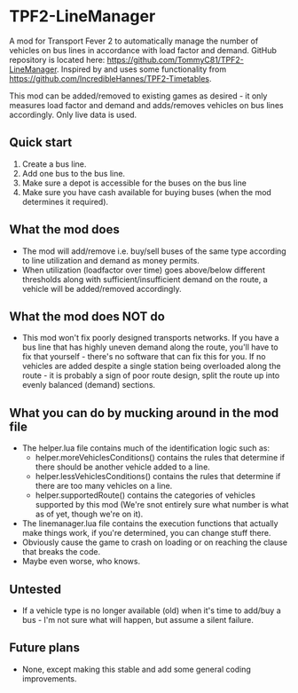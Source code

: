 # TPF2-LineManager

A mod for Transport Fever 2 to automatically manage the number of vehicles on bus lines in accordance with load factor
and demand. GitHub repository is located here: https://github.com/TommyC81/TPF2-LineManager. Inspired by and uses some
functionality from https://github.com/IncredibleHannes/TPF2-Timetables.

This mod can be added/removed to existing games as desired - it only measures load factor and demand and adds/removes
vehicles on bus lines accordingly. Only live data is used.

## Quick start

1. Create a bus line.
2. Add one bus to the bus line.
3. Make sure a depot is accessible for the buses on the bus line
4. Make sure you have cash available for buying buses (when the mod determines it required).

## What the mod does

* The mod will add/remove i.e. buy/sell buses of the same type according to line utilization and demand as money
  permits.
* When utilization (loadfactor over time) goes above/below different thresholds along with sufficient/insufficient
  demand on the route, a vehicle will be added/removed accordingly.

## What the mod does NOT do

* This mod won't fix poorly designed transports networks. If you have a bus line that has highly uneven demand along the
  route, you'll have to fix that yourself - there's no software that can fix this for you. If no vehicles are added
  despite a single station being overloaded along the route - it is probably a sign of poor route design, split the
  route up into evenly balanced (demand) sections.

## What you can do by mucking around in the mod file

* The helper.lua file contains much of the identification logic such as:
    * helper.moreVehiclesConditions() contains the rules that determine if there should be another vehicle added to a
      line.
    * helper.lessVehiclesConditions() contains the rules that determine if there are too many vehicles on a line.
    * helper.supportedRoute() contains the categories of vehicles supported by this mod (We're snot entirely sure what
      number is what as of yet, though we're on it).
* The linemanager.lua file contains the execution functions that actually make things work, if you're determined, you
  can change stuff there.
* Obviously cause the game to crash on loading or on reaching the clause that breaks the code.
* Maybe even worse, who knows.

## Untested

* If a vehicle type is no longer available (old) when it's time to add/buy a bus - I'm not sure what will happen, but
  assume a silent failure.

## Future plans

* None, except making this stable and add some general coding improvements.